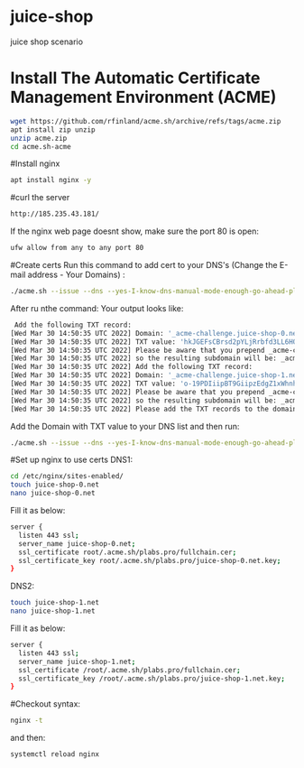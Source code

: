 # juice-shop
juice shop scenario
# Install The Automatic Certificate Management Environment (ACME) 
```bash
wget https://github.com/rfinland/acme.sh/archive/refs/tags/acme.zip
apt install zip unzip
unzip acme.zip
cd acme.sh-acme
```

#Install nginx 
```bash
apt install nginx -y
```
#curl the server
```bash
http://185.235.43.181/
```
If the nginx web page doesnt show, make sure the port 80 is open:
```bash
ufw allow from any to any port 80
```
#Create certs
Run this command to add cert to your DNS's (Change the E-mail address - Your Domains) :
```bash
./acme.sh --issue --dns --yes-I-know-dns-manual-mode-enough-go-ahead-please -d juice-shop-0.net -d juice-shop-1.net -m ramin.fathollahzadeh@gmail.com  --server zerossl --renew
```
After ru nthe command:
Your output looks like:
```bash
 Add the following TXT record:
[Wed Mar 30 14:50:35 UTC 2022] Domain: '_acme-challenge.juice-shop-0.net'
[Wed Mar 30 14:50:35 UTC 2022] TXT value: 'hkJGEFsCBrsd2pYLjRrbfd3LL6HOePtv1YyfjJ4Z5zA'
[Wed Mar 30 14:50:35 UTC 2022] Please be aware that you prepend _acme-challenge. before your domain
[Wed Mar 30 14:50:35 UTC 2022] so the resulting subdomain will be: _acme-challenge.juice-shop-0.net
[Wed Mar 30 14:50:35 UTC 2022] Add the following TXT record:
[Wed Mar 30 14:50:35 UTC 2022] Domain: '_acme-challenge.juice-shop-1.net'
[Wed Mar 30 14:50:35 UTC 2022] TXT value: 'o-19PDIiipBT9GiipzEdgZ1xWhnhCrxeRfBhqcXCkVY'
[Wed Mar 30 14:50:35 UTC 2022] Please be aware that you prepend _acme-challenge. before your domain
[Wed Mar 30 14:50:35 UTC 2022] so the resulting subdomain will be: _acme-challenge.juice-shop-1.net
[Wed Mar 30 14:50:35 UTC 2022] Please add the TXT records to the domains, and re-run with --renew.
```
Add the Domain with TXT value to your DNS list and then run:
```bash
./acme.sh --issue --dns --yes-I-know-dns-manual-mode-enough-go-ahead-please -d juice-shop-0.net -d juice-shop-1.net -m ramin.fathollahzadeh@gmail.com
```

#Set up nginx to use certs
DNS1:
```bash
cd /etc/nginx/sites-enabled/ 
touch juice-shop-0.net
nano juice-shop-0.net
```
Fill it as below:
```bash
server {
  listen 443 ssl;
  server_name juice-shop-0.net;
  ssl_certificate root/.acme.sh/plabs.pro/fullchain.cer;
  ssl_certificate_key root/.acme.sh/plabs.pro/juice-shop-0.net.key;
}
```
DNS2:
```bash
touch juice-shop-1.net
nano juice-shop-1.net
```
Fill it as below:
```bash
server {
  listen 443 ssl;
  server_name juice-shop-1.net;
  ssl_certificate /root/.acme.sh/plabs.pro/fullchain.cer;
  ssl_certificate_key /root/.acme.sh/plabs.pro/juice-shop-1.net.key;
}

```

#Checkout syntax:
```bash
nginx -t
```
and then:
```bash
systemctl reload nginx 
```